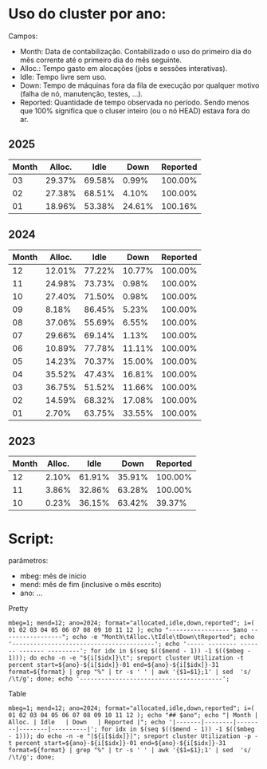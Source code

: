 # Uso do cluster por ano:
Campos:
 - Month: Data de contabilização. Contabilizado o uso do primeiro dia do mês corrente até o primeiro dia do mês seguinte.
 - Alloc.: Tempo gasto em alocações (jobs e sessões interativas).
 - Idle: Tempo livre sem uso.
 - Down: Tempo de máquinas fora da fila de execução por qualquer motivo (falha de nó, manutenção, testes, ...).
 - Reported: Quantidade de tempo observada no período. Sendo menos que 100% significa que o cluser inteiro (ou o nó HEAD) estava fora do ar.

## 2025
| Month | Alloc. | Idle   | Down   | Reported |
|-------|--------|--------|--------|----------|
|03|29.37%|69.58%|0.99%|100.00%|
|02|27.38%|68.51%|4.10%|100.00%|
|01|18.96%|53.38%|24.61%|100.16%|


## 2024
| Month | Alloc. | Idle   | Down   | Reported |
|-------|--------|--------|--------|----------|
|12|12.01%|77.22%|10.77%|100.00%|
|11|24.98%|73.73%|0.98%|100.00%|
|10|27.40%|71.50%|0.98%|100.00%|
|09|8.18%|86.45%|5.23%|100.00%|
|08|37.06%|55.69%|6.55%|100.00%|
|07|29.66%|69.14%|1.13%|100.00%|
|06|10.89%|77.78%|11.11%|100.00%|
|05|14.23%|70.37%|15.00%|100.00%|
|04|35.52%|47.43%|16.81%|100.00%|
|03|36.75%|51.52%|11.66%|100.00%|
|02|14.59%|68.32%|17.08%|100.00%|
|01|2.70%|63.75%|33.55%|100.00%|


## 2023
| Month | Alloc. | Idle   | Down   | Reported |
|-------|--------|--------|--------|----------|
| 12 | 2.10%  | 61.91% | 35.91% | 100.00%  |
| 11 | 3.86%  | 32.86% | 63.28% | 100.00%  |
| 10 | 0.23%  | 36.15% | 63.42% | 39.37%   |

# Script:

parâmetros: 
 - mbeg: mês de inicio
 - mend: mês de fim (inclusive o mês escrito)
 - ano: ...

Pretty
```
mbeg=1; mend=12; ano=2024; format="allocated,idle,down,reported"; i=( 01 02 03 04 05 06 07 08 09 10 11 12 ); echo "----------------- $ano -----------------"; echo -e "Month\tAlloc.\tIdle\tDown\tReported"; echo '----------------------------------------'; echo '----- -------- ------- ------- ---------'; for idx in $(seq $(($mend - 1)) -1 $(($mbeg - 1))); do echo -n -e "${i[$idx]}\t"; sreport cluster Utilization -t percent start=${ano}-${i[$idx]}-01 end=${ano}-${i[$idx]}-31 format=${format} | grep "%" | tr -s ' ' | awk '{$1=$1};1' | sed  's/ /\t/g'; done; echo '----------------------------------------';
```

Table
```
mbeg=1; mend=12; ano=2024; format="allocated,idle,down,reported"; i=( 01 02 03 04 05 06 07 08 09 10 11 12 ); echo "## $ano"; echo "| Month | Alloc. | Idle   | Down   | Reported |"; echo '|-------|--------|--------|--------|----------|'; for idx in $(seq $(($mend - 1)) -1 $(($mbeg - 1))); do echo -n -e "|${i[$idx]}|"; sreport cluster Utilization -p -t percent start=${ano}-${i[$idx]}-01 end=${ano}-${i[$idx]}-31 format=${format} | grep "%" | tr -s ' ' | awk '{$1=$1};1' | sed  's/ /\t/g'; done;
```
